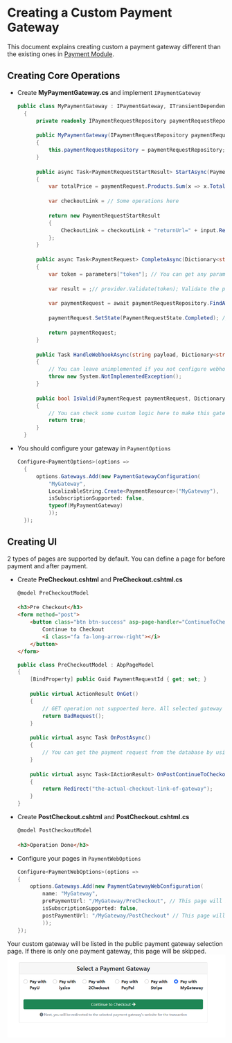 # Creating a Custom Payment Gateway
This document explains creating custom a payment gateway different than the existing ones in [Payment Module](payment#packages).

## Creating Core Operations
- Create **MyPaymentGateway.cs** and implement `IPaymentGateway`

  ```csharp
  public class MyPaymentGateway : IPaymentGateway, ITransientDependency
    {
        private readonly IPaymentRequestRepository paymentRequestRepository;

        public MyPaymentGateway(IPaymentRequestRepository paymentRequestRepository)
        {
            this.paymentRequestRepository = paymentRequestRepository;
        }

        public async Task<PaymentRequestStartResult> StartAsync(PaymentRequest paymentRequest, PaymentRequestStartInput input)
        {
            var totalPrice = paymentRequest.Products.Sum(x => x.TotalPrice);

            var checkoutLink = // Some operations here

            return new PaymentRequestStartResult
            {
                CheckoutLink = checkoutLink + "returnUrl=" + input.ReturnUrl
            };
        }

        public async Task<PaymentRequest> CompleteAsync(Dictionary<string, string> parameters)
        {
            var token = parameters["token"]; // You can get any parameter from your gateway provides. Example: token, id, hash etc. 

            var result = ;// provider.Validate(token); Validate the payment here

            var paymentRequest = await paymentRequestRepository.FindAsync(result.Id);

            paymentRequest.SetState(PaymentRequestState.Completed); // completed or anything else according to your result.

            return paymentRequest;
        }

        public Task HandleWebhookAsync(string payload, Dictionary<string, string> headers)
        {
            // You can leave unimplemented if you not configure webhooks.
            throw new System.NotImplementedException();
        }

        public bool IsValid(PaymentRequest paymentRequest, Dictionary<string, string> properties)
        {
            // You can check some custom logic here to make this gateway available or not.
            return true;
        }
    }
  ```

- You should configure your gateway in `PaymentOptions`

  ```csharp
  Configure<PaymentOptions>(options =>
    {
        options.Gateways.Add(new PaymentGatewayConfiguration(
            "MyGateway",
            LocalizableString.Create<PaymentResource>("MyGateway"),
            isSubscriptionSupported: false,
            typeof(MyPaymentGateway)
            ));
    });
  ```

## Creating UI
2 types of pages are supported by default. You can define a page for before payment and after payment.

- Create **PreCheckout.cshtml** and **PreCheckout.cshtml.cs**

  ```html
  @model PreCheckoutModel

  <h3>Pre Checkout</h3>
  <form method="post">
      <button class="btn btn-success" asp-page-handler="ContinueToCheckout">
          Continue to Checkout
          <i class="fa fa-long-arrow-right"></i>
      </button>
  </form>
  ```

  ```csharp
  public class PreCheckoutModel : AbpPageModel
  {
      [BindProperty] public Guid PaymentRequestId { get; set; }

      public virtual ActionResult OnGet()
      {
          // GET operation not suppoerted here. All selected gateway requests will be sent as POST.
          return BadRequest();
      }

      public virtual async Task OnPostAsync()
      {
          // You can get the payment request from the database by using `PaymentRequestId` and render something on the UI side.
      }

      public virtual async Task<IActionResult> OnPostContinueToCheckout()
      {
          return Redirect("the-actual-checkout-link-of-gateway");
      }
  }
  ```

- Create **PostCheckout.cshtml** and **PostCheckout.cshtml.cs**

  ```html
  @model PostCheckoutModel

  <h3>Operation Done</h3>
  ```

- Configure your pages in `PaymentWebOptions`

  ```csharp
  Configure<PaymentWebOptions>(options =>
  {
      options.Gateways.Add(new PaymentGatewayWebConfiguration(
          name: "MyGateway",
          prePaymentUrl: "/MyGateway/PreCheckout", // This page will be opened before checkout.
          isSubscriptionSupported: false,
          postPaymentUrl: "/MyGateway/PostCheckout" // This page will be opened after checkout.
          ));
  });
  ```

Your custom gateway will be listed in the public payment gateway selection page. If there is only one payment gateway, this page will be skipped.
![ABP Payment Custom Gateway](../images/payment-custom-gateway-public.png)